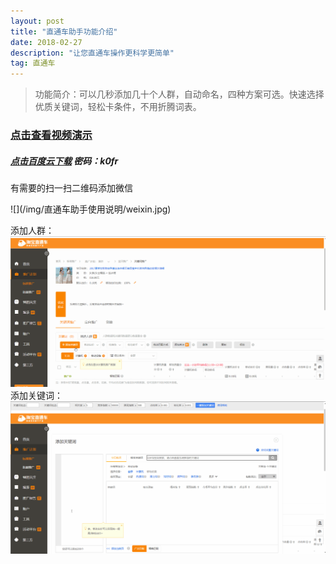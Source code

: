 ```yaml
---
layout: post
title: "直通车助手功能介绍"
date: 2018-02-27
description: "让您直通车操作更科学更简单"
tag: 直通车
---   
```


>功能简介：可以几秒添加几十个人群，自动命名，四种方案可选。快速选择优质关键词，轻松卡条件，不用折腾词表。

### [点击查看视频演示](http://v.youku.com/v_show/id_XMzQzNjM1MjM2MA==.html?spm=a2h3j.8428770.3416059.1 )  
##### [点击百度云下载](https://pan.baidu.com/s/1i7d9wih) 密码：k0fr  

有需要的扫一扫二维码添加微信
<p align="left">![](/img/直通车助手使用说明/weixin.jpg)</p>

添加人群：  
![](/img/直通车助手使用说明/添加人群演示.gif)  
添加关键词：  
![](/img/直通车助手使用说明/添加关键词演示.gif)   
